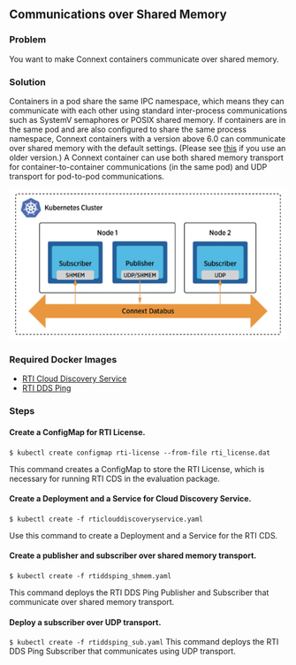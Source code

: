 ## Communications over Shared Memory

### Problem
You want to make Connext containers communicate over shared memory.

### Solution
Containers in a pod share the same IPC namespace, which means they can communicate with each other using standard inter-process communications such as SystemV semaphores or POSIX shared memory. If containers are in the same pod and are also configured to share the same process namespace, Connext containers with a version above 6.0 can communicate over shared memory with the default settings. (Please see [this](https://community.rti.com/kb/communicate-between-two-docker-containers-using-rti-connext-dds-and-shared-memory) if you use an older version.) A Connext container can use both shared memory transport for container-to-container communications (in the same pod) and UDP transport for pod-to-pod communications.

![Container Communications over Shared Memory](ddsping_shmem.png)

### Required Docker Images
- [RTI Cloud Discovery Service](https://hub.docker.com/repository/docker/rticom/cloud-discovery-service)
- [RTI DDS Ping](https://hub.docker.com/repository/docker/rticom/dds-ping)

### Steps

#### Create a ConfigMap for RTI License.
`$ kubectl create configmap rti-license --from-file rti_license.dat`

This command creates a ConfigMap to store the RTI License, which is necessary for running RTI CDS in the evaluation package.

#### Create a Deployment and a Service for Cloud Discovery Service.
`$ kubectl create -f rticlouddiscoveryservice.yaml`

Use this command to create a Deployment and a Service for the RTI CDS.

#### Create a publisher and subscriber over shared memory transport.
`$ kubectl create -f rtiddsping_shmem.yaml`

This command deploys the RTI DDS Ping Publisher and Subscriber that communicate over shared memory transport.

#### Deploy a subscriber over UDP transport.
`$ kubectl create -f rtiddsping_sub.yaml`
This command deploys the RTI DDS Ping Subscriber that communicates using UDP transport.
